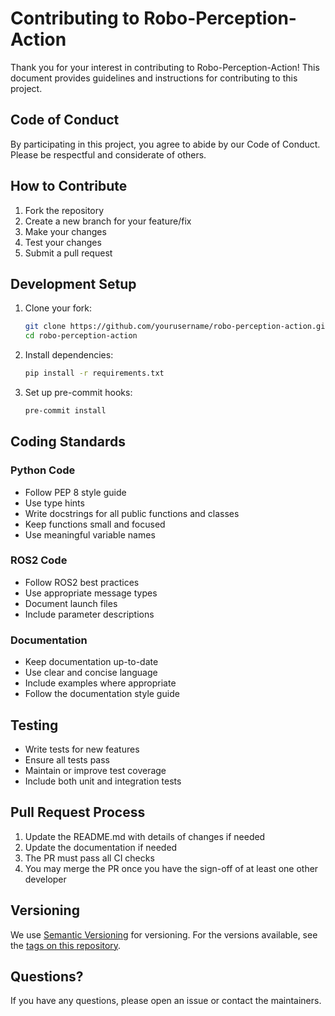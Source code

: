 # Contributing to Robo-Perception-Action

Thank you for your interest in contributing to Robo-Perception-Action! This document provides guidelines and instructions for contributing to this project.

## Code of Conduct

By participating in this project, you agree to abide by our Code of Conduct. Please be respectful and considerate of others.

## How to Contribute

1. Fork the repository
2. Create a new branch for your feature/fix
3. Make your changes
4. Test your changes
5. Submit a pull request

## Development Setup

1. Clone your fork:
   ```bash
   git clone https://github.com/yourusername/robo-perception-action.git
   cd robo-perception-action
   ```

2. Install dependencies:
   ```bash
   pip install -r requirements.txt
   ```

3. Set up pre-commit hooks:
   ```bash
   pre-commit install
   ```

## Coding Standards

### Python Code

- Follow PEP 8 style guide
- Use type hints
- Write docstrings for all public functions and classes
- Keep functions small and focused
- Use meaningful variable names

### ROS2 Code

- Follow ROS2 best practices
- Use appropriate message types
- Document launch files
- Include parameter descriptions

### Documentation

- Keep documentation up-to-date
- Use clear and concise language
- Include examples where appropriate
- Follow the documentation style guide

## Testing

- Write tests for new features
- Ensure all tests pass
- Maintain or improve test coverage
- Include both unit and integration tests

## Pull Request Process

1. Update the README.md with details of changes if needed
2. Update the documentation if needed
3. The PR must pass all CI checks
4. You may merge the PR once you have the sign-off of at least one other developer

## Versioning

We use [Semantic Versioning](http://semver.org/) for versioning. For the versions available, see the [tags on this repository](https://github.com/yourusername/robo-perception-action/tags).

## Questions?

If you have any questions, please open an issue or contact the maintainers. 